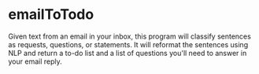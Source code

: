 # emailToTodo
Given text from an email in your inbox, this program will classify sentences as requests, questions, or statements. It will reformat the sentences using NLP and return a to-do list and a list of questions you'll need to answer in your email reply.
